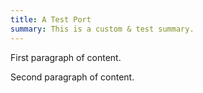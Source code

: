 ```yaml
---
title: A Test Port
summary: This is a custom & test summary.
---
```


First paragraph of content.

Second paragraph of content.
